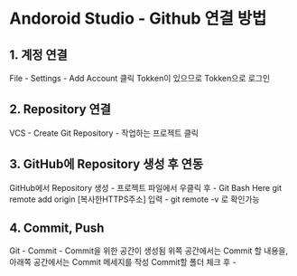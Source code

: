 # Andoroid Studio - Github 연결 방법

## 1. 계정 연결
File - Settings - Add Account 클릭 
Tokken이 있으므로 Tokken으로 로그인 

## 2. Repository 연결
VCS - Create Git Repository - 작업하는 프로젝트 클릭 

## 3. GitHub에 Repository 생성 후 연동
GitHub에서 Repository 생성 - 프로젝트 파일에서 우클릭 후 - Git Bash Here 
git remote add origin [복사한HTTPS주소] 입력 - git remote -v 로 확인가능

## 4. Commit, Push
Git - Commit - Commit을 위한 공간이 생성됨
위쪽 공간에서는 Commit 할 내용을, 아래쪽 공간에서는 Commit 메세지를 작성
Commit할 폴더 체크 후 - 
